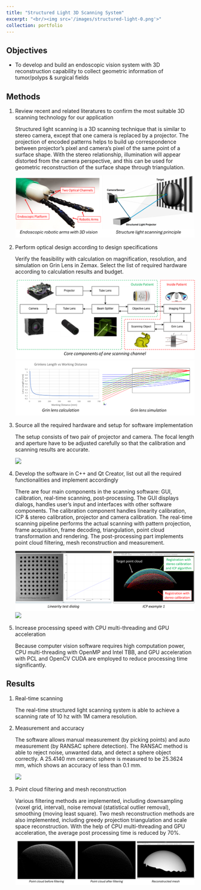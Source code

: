 ```yaml
---
title: "Structured Light 3D Scanning System"
excerpt: "<br/><img src='/images/structured-light-0.png'>"
collection: portfolio
---
```


<!-- This is an item in your portfolio. It can be have images or nice text. If you name the file .md, it will be parsed as markdown. If you name the file .html, it will be parsed as HTML.  -->

## Objectives

* To develop and build an endoscopic vision system with 3D reconstruction capability to collect geometric information of tumor/polyps & surgical fields

## Methods

1. Review recent and related literatures to confirm the most suitable 3D scanning technology for our application

    Structured light scanning is a 3D scanning technique that is similar to stereo camera, except that one camera is replaced by a projector. The projection of encoded patterns helps to build up correspondence between projector’s pixel and camera’s pixel of the same point of a surface shape. With the stereo relationship, illumination will appear distorted from the camera perspective, and this can be used for geometric reconstruction of the surface shape through triangulation.

    ![](/images/structured-light-1.png)

1. Perform optical design according to design specifications

    Verify the feasibility with calculation on magnification, resolution, and simulation on Grin Lens in Zemax. Select the list of required hardware according to calculation results and budget.

    ![](/images/structured-light-2.png)
    ![](/images/structured-light-3.png)

2. Source all the required hardware and setup for software implementation

    The setup consists of two pair of projector and camera. The focal length and aperture have to be adjusted carefully so that the calibration and scanning results are accurate.

    ![](/images/structured-light-4.png)

3. Develop the software in C++ and Qt Creator, list out all the required functionalities and implement accordingly

    There are four main components in the scanning software: GUI, calibration, real-time scanning, post-processing. The GUI displays dialogs, handles user’s input and interfaces with other software components. The calibration component handles linearity calibration, ICP & stereo calibration, projector and camera calibration. The real-time scanning pipeline performs the actual scanning with pattern projection, frame acquisition, frame decoding, triangulation, point cloud transformation and rendering. The post-processing part implements point cloud filtering, mesh reconstruction and measurement.

    ![](/images/structured-light-5.png)
    ![](/images/structured-light-6.png)

4. Increase processing speed with CPU multi-threading and GPU acceleration

    Because computer vision software requires high computation power, CPU multi-threading with OpenMP and Intel TBB, and GPU acceleration with PCL and OpenCV CUDA are employed to reduce processing time significantly.

## Results

1. Real-time scanning

    The real-time structured light scanning system is able to achieve a scanning rate of 10 hz with 1M camera resolution.

2. Measurement and accuracy

    The software allows manual measurement (by picking points) and auto measurement (by RANSAC sphere detection). The RANSAC method is able to reject noise, unwanted data, and detect a sphere object correctly. A 25.4140 mm ceramic sphere is measured to be 25.3624 mm, which shows an accuracy of less than 0.1 mm.

    ![](/images/structured-light-7.png)

3. Point cloud filtering and mesh reconstruction

    Various filtering methods are implemented, including downsampling (voxel grid, interval), noise removal (statistical outlier removal), smoothing (moving least square). Two mesh reconstruction methods are also implemented, including greedy projection triangulation and scale space reconstruction. With the help of CPU multi-threading and GPU acceleration, the average post processing time is reduced by 70%.

    ![](/images/structured-light-8.png)